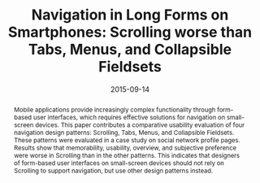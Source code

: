 ---
abstract: 'Mobile applications provide increasingly complex functionality through
  form-based user interfaces, which requires effective solutions for navigation on
  small-screen devices. This paper contributes a comparative usability evaluation
  of four navigation design patterns: Scrolling, Tabs, Menus, and Collapsible Fieldsets.
  These patterns were evaluated in a case study on social network profile pages. Results
  show that memorability, usability, overview, and subjective preference were worse
  in Scrolling than in the other patterns. This indicates that designers of form-based
  user interfaces on small-screen devices should not rely on Scrolling to support
  navigation, but use other design patterns instead.'
authors:
- Johannes Harms
- Martina Kratky
- Christoph Wimmer
- Karin Kappel
- Thomas Grechenig
date: '2015-09-14'
featured: false
links:
- name: Publik
  url: https://publik.tuwien.ac.at/showentry.php?ID=246382&lang=2
publication: 'Talk: 15th International Conference on Human-Computer Interaction (INTERACT
  2015), Bamberg, Deutschland; 09-14-2015 - 09-18-2015; in: "Volume 9298 of the series
  Lecture Notes in Computer Science", Lecture Notes in Computer Science, (2015), ISBN:
  978-3-319-22697-2; 333 - 340'
publication_types:
- '1'
publishDate: '2015-09-14'
title: 'Navigation in Long Forms on Smartphones: Scrolling worse than Tabs, Menus,
  and Collapsible Fieldsets'
url_pdf: ''
---